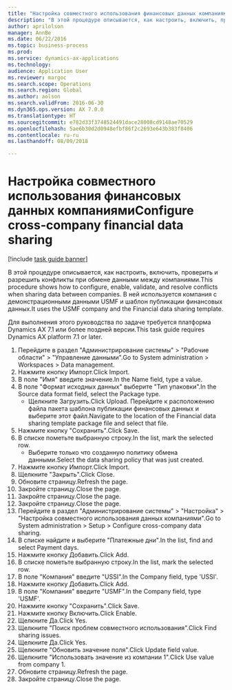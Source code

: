 ```yaml
--- 
title: "Настройка совместного использования финансовых данных компаниями"
description: "В этой процедуре описывается, как настроить, включить, проверить и разрешить конфликты при обмене данными между компаниями."
author: aprilolson
manager: AnnBe
ms.date: 06/22/2016
ms.topic: business-process
ms.prod: 
ms.service: dynamics-ax-applications
ms.technology: 
audience: Application User
ms.reviewer: margoc
ms.search.scope: Operations
ms.search.region: Global
ms.author: aolson
ms.search.validFrom: 2016-06-30
ms.dyn365.ops.version: AX 7.0.0
ms.translationtype: HT
ms.sourcegitcommit: e782d33f3748524491dace28008cd9148ae70529
ms.openlocfilehash: 5ae6b30d2d0948efbf86f2c2693e643b383f8406
ms.contentlocale: ru-ru
ms.lasthandoff: 08/09/2018

---
```

# <a name="configure-cross-company-financial-data-sharing"></a><span data-ttu-id="8a638-103">Настройка совместного использования финансовых данных компаниями</span><span class="sxs-lookup"><span data-stu-id="8a638-103">Configure cross-company financial data sharing</span></span>

[!include [task guide banner](../../includes/task-guide-banner.md)]

<span data-ttu-id="8a638-104">В этой процедуре описывается, как настроить, включить, проверить и разрешить конфликты при обмене данными между компаниями.</span><span class="sxs-lookup"><span data-stu-id="8a638-104">This procedure shows how to configure, enable, validate, and resolve conflicts when sharing data between companies.</span></span> <span data-ttu-id="8a638-105">В ней используется компания с демонстрационными данными USMF и шаблон публикации финансовых данных.</span><span class="sxs-lookup"><span data-stu-id="8a638-105">It uses the USMF company and the Financial data sharing template.</span></span>



<span data-ttu-id="8a638-106">Для выполнения этого руководства по задаче требуется платформа Dynamics AX 7.1 или более поздней версии.</span><span class="sxs-lookup"><span data-stu-id="8a638-106">This task guide requires Dynamics AX platform 7.1 or later.</span></span>

1. <span data-ttu-id="8a638-107">Перейдите в раздел "Администрирование системы" > "Рабочие области" > "Управление данными".</span><span class="sxs-lookup"><span data-stu-id="8a638-107">Go to System administration > Workspaces > Data management.</span></span>
2. <span data-ttu-id="8a638-108">Нажмите кнопку Импорт.</span><span class="sxs-lookup"><span data-stu-id="8a638-108">Click Import.</span></span>
3. <span data-ttu-id="8a638-109">В поле "Имя" введите значение.</span><span class="sxs-lookup"><span data-stu-id="8a638-109">In the Name field, type a value.</span></span>
4. <span data-ttu-id="8a638-110">В поле "Формат исходных данных" выберите "Тип упаковки".</span><span class="sxs-lookup"><span data-stu-id="8a638-110">In the Source data format field, select the Package type.</span></span>
    * <span data-ttu-id="8a638-111">Щелкните Загрузить.</span><span class="sxs-lookup"><span data-stu-id="8a638-111">Click Upload.</span></span> <span data-ttu-id="8a638-112">Перейдите к расположению файла пакета шаблона публикации финансовых данных и выберите этот файл.</span><span class="sxs-lookup"><span data-stu-id="8a638-112">Navigate to the location of the Financial data sharing template package file and select that file.</span></span>  
5. <span data-ttu-id="8a638-113">Нажмите кнопку "Сохранить".</span><span class="sxs-lookup"><span data-stu-id="8a638-113">Click Save.</span></span>
6. <span data-ttu-id="8a638-114">В списке пометьте выбранную строку.</span><span class="sxs-lookup"><span data-stu-id="8a638-114">In the list, mark the selected row.</span></span>
    * <span data-ttu-id="8a638-115">Выберите только что созданную политику обмена данными.</span><span class="sxs-lookup"><span data-stu-id="8a638-115">Select the data sharing policy that was just created.</span></span>  
7. <span data-ttu-id="8a638-116">Нажмите кнопку Импорт.</span><span class="sxs-lookup"><span data-stu-id="8a638-116">Click Import.</span></span>
8. <span data-ttu-id="8a638-117">Щелкните "Закрыть".</span><span class="sxs-lookup"><span data-stu-id="8a638-117">Click Close.</span></span>
9. <span data-ttu-id="8a638-118">Обновите страницу.</span><span class="sxs-lookup"><span data-stu-id="8a638-118">Refresh the page.</span></span>
10. <span data-ttu-id="8a638-119">Закройте страницу.</span><span class="sxs-lookup"><span data-stu-id="8a638-119">Close the page.</span></span>
11. <span data-ttu-id="8a638-120">Закройте страницу.</span><span class="sxs-lookup"><span data-stu-id="8a638-120">Close the page.</span></span>
12. <span data-ttu-id="8a638-121">Закройте страницу.</span><span class="sxs-lookup"><span data-stu-id="8a638-121">Close the page.</span></span>
13. <span data-ttu-id="8a638-122">Перейдите в раздел "Администрирование системы" > "Настройка" > "Настройка совместного использования данных компаниями".</span><span class="sxs-lookup"><span data-stu-id="8a638-122">Go to System administration > Setup > Configure cross-company data sharing.</span></span>
14. <span data-ttu-id="8a638-123">В списке найдите и выберите "Платежные дни".</span><span class="sxs-lookup"><span data-stu-id="8a638-123">In the list, find and select Payment days.</span></span>
15. <span data-ttu-id="8a638-124">Нажмите кнопку Добавить.</span><span class="sxs-lookup"><span data-stu-id="8a638-124">Click Add.</span></span>
16. <span data-ttu-id="8a638-125">В списке пометьте выбранную строку.</span><span class="sxs-lookup"><span data-stu-id="8a638-125">In the list, mark the selected row.</span></span>
17. <span data-ttu-id="8a638-126">В поле "Компания" введите "USSI".</span><span class="sxs-lookup"><span data-stu-id="8a638-126">In the Company field, type 'USSI'.</span></span>
18. <span data-ttu-id="8a638-127">Нажмите кнопку Добавить.</span><span class="sxs-lookup"><span data-stu-id="8a638-127">Click Add.</span></span>
19. <span data-ttu-id="8a638-128">В поле "Компания" введите "USMF".</span><span class="sxs-lookup"><span data-stu-id="8a638-128">In the Company field, type 'USMF'.</span></span>
20. <span data-ttu-id="8a638-129">Нажмите кнопку "Сохранить".</span><span class="sxs-lookup"><span data-stu-id="8a638-129">Click Save.</span></span>
21. <span data-ttu-id="8a638-130">Нажмите кнопку Включить.</span><span class="sxs-lookup"><span data-stu-id="8a638-130">Click Enable.</span></span>
22. <span data-ttu-id="8a638-131">Щелкните Да.</span><span class="sxs-lookup"><span data-stu-id="8a638-131">Click Yes.</span></span>
23. <span data-ttu-id="8a638-132">Щелкните "Поиск проблем совместного использования".</span><span class="sxs-lookup"><span data-stu-id="8a638-132">Click Find sharing issues.</span></span>
24. <span data-ttu-id="8a638-133">Щелкните Да.</span><span class="sxs-lookup"><span data-stu-id="8a638-133">Click Yes.</span></span>
25. <span data-ttu-id="8a638-134">Щелкните "Обновить значение поля".</span><span class="sxs-lookup"><span data-stu-id="8a638-134">Click Update field value.</span></span>
26. <span data-ttu-id="8a638-135">Щелкните "Использовать значение из компании 1".</span><span class="sxs-lookup"><span data-stu-id="8a638-135">Click Use value from company 1.</span></span>
27. <span data-ttu-id="8a638-136">Обновите страницу.</span><span class="sxs-lookup"><span data-stu-id="8a638-136">Refresh the page.</span></span>
28. <span data-ttu-id="8a638-137">Закройте страницу.</span><span class="sxs-lookup"><span data-stu-id="8a638-137">Close the page.</span></span>


